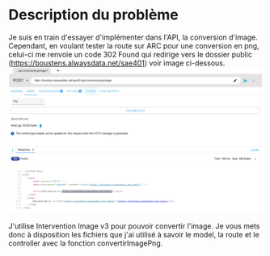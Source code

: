 # Description du problème

Je suis en train d'essayer d'implémenter dans l'API, la conversion d'image. Cependant, en voulant tester la route sur ARC pour une conversion en png, celui-ci me renvoie un code 302 Found qui redirige vers le dossier public (https://boustens.alwaysdata.net/sae401) voir image ci-dessous.
<img src="pb.PNG">

J'utilise Intervention Image v3 pour pouvoir convertir l'image. Je vous mets donc à disposition les fichiers que j'ai utilisé à savoir le model, la route et le controller avec la fonction convertirImagePng. 

